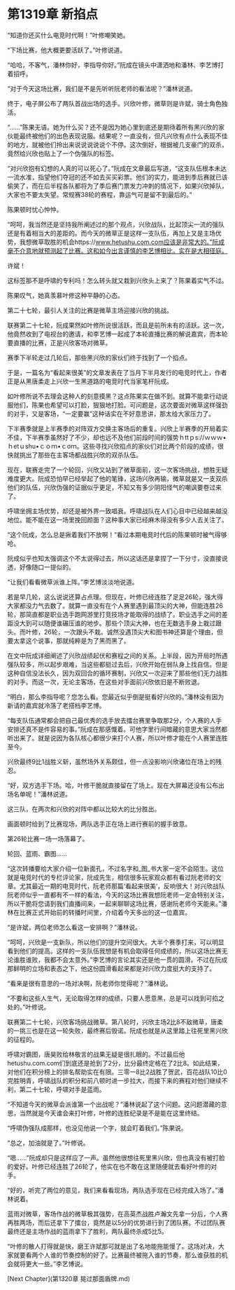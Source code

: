 # 第1319章 新掐点

“知道你还买什么电竞时代啊！”叶修嘲笑她。

“下场比赛，他大概更要活跃了。”叶修说道。

“哈哈，不客气，潘林你好，李指导你好。”阮成在镜头中潇洒地和潘林、李艺博打着招呼。

“对于今天这场比赛，我们是不是先听听阮老师的看法呢？”潘林说道。

终于，电子屏公布了两队首战出场的选手。兴欣叶修，微草则是许斌，骑士角色独活。

“……”陈果无语。她为什么买？还不是因为她心里到底还是期待着所有黑兴欣的家伙能最终被他们的出色表现说服。结果呢？一直没有，但凡兴欣有点什么表现不佳的地方，就被他们拎出来说说说说说个不停。这次倒好，根据被几支豪门的双杀，竟然给兴欣也贴上了一个伪强队的标签。

“对兴欣抱有幻想的人真的可以死心了。”阮成在文章最后写道，“这支队伍根本未达一流水准，指望他们夺冠的还不如去买买彩票。他们的实力，能进到季后赛就已该偷笑了，而在后半程各队都将为了季后赛门票发力冲刺的情况下，如果兴欣掉队，大家也不要太失望。常规赛38轮的赛程，靠运气可是留不到最后的。”

陈果顿时忧心忡忡。

“呵呵，我当然还是坚持我所阐述过的那个观点，兴欣战队，比起顶尖一流的强队还是有着相当大的差距的。而今天的微草正是这样一支队伍，再加上又是主场优势，我想微草取胜的机会https://www.hetushu.com.com应该是非常大的。”阮成毫不介意地就预测起了比赛。这和如今出言谨慎的李艺博相比，实在是大相径庭。

许斌！

这标签那不是呼啸的专利吗！怎么转头就又栽到兴欣头上来了？陈果着实气不过。

陈果叹气，她真羡慕叶修这种平静的心态。

第二十七轮，最引人关注的比赛是微草主场迎接兴欣的挑战。

联赛第二十七轮，阮成果然如叶修所说很活跃，而且是前所未有的活跃。这一次，他竟然收到了电视台的邀请，和李艺博一起成了本轮直播比赛的解说嘉宾，而本轮要直播的比赛，正是兴欣客场对微草。

赛季下半轮走过几轮后，那些黑兴欣的家伙们终于找到了一个掐点。

于是，一篇名为“看起来很美”的文章发表在了当月下半月发行的电竞时代上，作者正是从黑唐柔走上兴欣一生黑道路的电竞时代当家笔杆阮成。

如叶修所说不去理会这种人的刻意摸黑？这点陈果实在做不到。就算不能拿行动说服他们，陈果也希望可以打脸，狠狠地打脸。可问题是，这次要面对微草这样强劲的对手，又是客场，“一定要赢”这种话实在不好意思讲，那太给大家压力了。

下半赛季就是上半赛季的对阵双方交换主客场后的重复。兴欣上半赛季的开局着实不佳，下半赛季虽然好了不少，却也远不及他们前段时间的强势ｈttｐs://ｗｗｗ•ｈetｕshu•ｃｏｍ•ｃoｍ。这些寻找兴欣掐点的家伙们对比两个阶段的成绩，很快就挑出了那些在主客场都战胜兴欣的双杀队伍。

现在，联赛走完了一个轮回，兴欣又站到了微草面前，这一次客场挑战，想胜无疑难度更大。阮成恐怕早已经举起了他的笔锋，这场兴欣再输，微草就是又一支双杀他们的队伍，兴欣伪强的证据似乎更足，不知又有多少阴阳怪气的嘲讽要卷过来了。

呼啸坐拥主场优势，却还是被外界一致唱衰。呼啸战队在人们心目中已经越来越没地位。能不能在这一场里挽回颜面？这种事大家已经麻木得没有多少人去关注了。

“这个阮成，怎么总是揪着我们不放啊！”看过本期电竞时代后的陈果顿时被气得够呛。

阮成似乎也知太强调这个不太说得过去，所以这话还是拿捏了一下分寸，没直接说透，好像随口一提似的。

“让我们看看微草派谁上阵。”李艺博淡淡地说道。

若是早几轮，这么说说还算占点理。但现在，叶修已经连胜了足足26轮，强大得大家都没力气去数了。就算一直没有在个人赛里遇到最顶尖的大神，但能连胜26轮，那简直都是职业选手跑网游里打竞技场才能取得的战绩了。职业选手之间的差距没大到可以随便谁碾压谁的地步。那些个顶尖大神，也在无数选手身上栽过跟头。而叶修，26轮，一次跟头不栽。诚然没遇顶尖大和图书神还算是个理由，但要太拿这个说事，那就纯粹是为了黑而黑了。

在文中阮成详细阐述了兴欣战绩起伏和赛程之间的关系。上半段，因为开局时所遇强队较多，所以起步艰难，当这些都挺过去后，兴欣开始在弱队身上找自信。但是这种自信没法长久，因为双回合的循环赛制，兴欣又一次迎来了那些他们无力战胜的对手。而这一次，无论主客场，在这些对手面前兴欣依旧是不断败退。

“明白，那么李指导呢？您怎么看。您最近似乎倒是挺看好兴欣的。”潘林没有因为新请的嘉宾就冷落了老搭档李艺博。

“每支队伍通常都会把自己最优秀的选手放去擂台赛里争取那2分，个人赛的人手安排还真不是件容易的事。”阮成在那感慨着。可他字里行间暗藏的意思大家当然都听出来了。就是说因为各队核心都很少来打个人赛，所以叶修才能在个人赛里连胜至今。

兴欣最终9比1战胜义斩，虽然场外关系颇佳，但一点没影响兴欣诸位在场上的残忍。

“好，双方选手下场。哈，叶修干脆就直接留在了场上。现在大屏幕还没有公布出场名单呢！”潘林说道。

这三队，在两次和兴欣的对阵中都以比较大的比分胜出。

画面顿时给到了比赛现场，两队选手正在场上进行赛前的握手致意。

第26轮比赛一场一场落幕了。

轮回、蓝雨、霸图……

“这次转播要给大家介绍一位新面孔，不过名字和_图_书大家一定不会陌生。这位就是电竞时代的专栏评论家，阮成先生，相信很多玩家观众都有看过阮老师的文章。尤其最近一期的电竞时代，阮老师那篇‘看起来很美’，反响很大！对兴欣战队阮老师似乎一直都有不一样的看法，今天的这场比赛我想阮老师一定会特别关注，所以干脆将您请到我们直播间来，一起来聊聊这场比赛，感谢阮老师今天能来。”潘林在比赛正式开始前的转播时间里，介绍着今天多出的这一位嘉宾。

“是许斌，两位老师怎么看这一安排啊？”潘林说。

“呵呵，兴欣是一支新队，所以他们的提升空间很大。大半个赛季打来，可以明显看到他们的提高。这样的一支队伍我想是有机会取得任何成绩的，所以这场比赛无论谁胜谁败，我都不会太意外。”李艺博的言论其实还是他一贯的圆滑。不过在阮成那鲜明的立场和表态之下，他这份圆滑看起来都是对兴欣力度挺大的支持了。

“看来是很有意思的一场对决啊，阮老师你觉得呢？”潘林说。

“不要和这些人生气，无论取得怎样的成绩，只要人愿意黑，总是可以找到可掐之处的。”叶修说。

联赛第二十七轮，兴欣客场挑战微草。第八轮时，兴欣主场2比8不敌微草，唐柔的一挑三也是在这一轮失败，最终赛后毁诺。阮成也就是从这里踏上往死里黑兴欣的征程的。

呼啸对霸图，唐昊败给林敬言的战果无疑是很扎眼的。不过最后他hetushu.com.com们到底还是抢到了2分，比分最终定格在了2比8。如此结果，对他们在积分榜上的排名帮助实在有限。三零一8比2战胜了贺武，百花战队10比0完胜明青，呼啸战队的积分和前八顿时进一步拉大，而接下来的赛程对他们继续不利，第二十七轮，呼啸对手是蓝雨。

“不知道今天的微草会派谁第一个出战呢？”潘林说起了这个问题。这问题潜藏的意思，当然就是今天谁会来打叶修，叶修的连胜纪录是不是能在这里终结。

“呼啸伪强队成那样，也没见他说一个字，就会盯着我们。”陈果说。

“总之，加油就是了。”叶修说。

“嗯……”阮成却只是这样应了一声。虽然他很想往死里黑兴欣，但也真没有被打脸的爱好。叶修已经连胜了26轮了，他实在也不敢在这里随便就去看好叶修的对手。

“好的，听完了两位的意见，我们来看看现场，两队选手现在已经完成入场了。”潘林说着。

蓝雨对微草，客场作战的微草极其强势，在高英杰战胜卢瀚文先拿一分后，个人赛再胜两场，而后还拿下了擂台，竟然是以5分的优势进行到了团队赛。不过团队赛最终还是主场作战的蓝雨拿下了胜利，两队最终杀成5比5。

“叶修的散人打得就是快，磨王许斌那可就是出了名地能拖能慢了。这场对决，大家就要看两个人谁的节奏控制的好了。比赛最终被拖入谁的节奏，那么谁获胜的机会就将更大一些。”李艺博说。



[Next Chapter](第1320章 晃过那面盾牌.md)